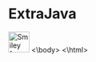 # ExtraJava
<html>
<body>
  <img src="https://www.draw.io/?lightbox=1&highlight=999999&edit=_blank&layers=1&nav=1#G0B9SlIALV9DT1SjBKcUxabDJzZXc" alt="Smiley face" width="42" height="42">
<\body>
<\html>
